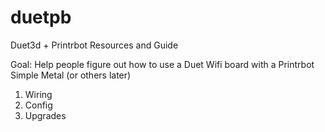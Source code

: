# duetpb
Duet3d + Printrbot Resources and Guide

Goal: Help people figure out how to use a Duet Wifi board with a Printrbot Simple Metal (or others later)

1. Wiring
2. Config
3. Upgrades

